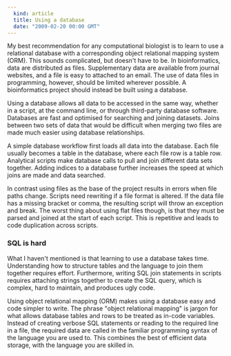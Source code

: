 ```yaml
---
  kind: article
  title: Using a database
  date: "2009-02-20 00:00 GMT"
---
```


My best recommendation for any computational biologist is to learn to use a
relational database with a corresponding object relational mapping system
(ORM). This sounds complicated, but doesn't have to be. In bioinformatics, data
are distributed as files. Supplementary data are available from journal
websites, and a file is easy to attached to an email. The use of data files in
programming, however, should be limited wherever possible. A bioinformatics
project should instead be built using a database.

Using a database allows all data to be accessed in the same way, whether in a
script, at the command line, or through third-party database software.
Databases are fast and optimised for searching and joining datasets. Joins
between two sets of data that would be difficult when merging two files are
made much easier using database relationships.

A simple database workflow first loads all data into the database. Each file
usually becomes a table in the database, where each file row is a table row.
Analytical scripts make database calls to pull and join different data sets
together. Adding indices to a database further increases the speed at which
joins are made and data searched.

In contrast using files as the base of the project results in errors when file
paths change. Scripts need rewriting if a file format is altered. If the data
file has a missing bracket or comma, the resulting script will throw an
exception and break. The worst thing about using flat files though, is that
they must be parsed and joined at the start of each script. This is repetitive
and leads to code duplication across scripts.

### SQL is hard

What I haven't mentioned is that learning to use a database takes time.
Understanding how to structure tables and the language to join them together
requires effort. Furthermore, writing SQL join statements in scripts requires
attaching strings together to create the SQL query, which is complex, hard to
maintain, and produces ugly code.

Using object relational mapping (ORM) makes using a database easy and code
simpler to write. The phrase "object relational mapping" is jargon for what
allows database tables and rows to be treated as in-code variables. Instead of
creating verbose SQL statements or reading to the required line in a file, the
required data are called in the familiar programming syntax of the language you
are used to. This combines the best of efficient data storage, with the
language you are skilled in.
